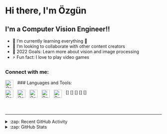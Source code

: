 # Hi there, I'm Özgün 


## I'm a Computer Vision Engineer!!

- 🌱 I’m currently learning everything 🤣
- 👯 I’m looking to collaborate with other content creators
- 🥅 2022 Goals: Learn more about vision and image processing
- ⚡ Fun fact: I love to  play video games

### Connect with me:
<a href="https://www.linkedin.com/in/ozgunsungar/">
<img align="left" alt="OpenCv" width="26px" src="https://cdn.jsdelivr.net/npm/simple-icons@v6/icons/linkedin.svg" style="padding-right:10px;" />
</a>
### Languages and Tools:

[<img align="left" alt="OpenCv" width="26px" src="https://cdn.jsdelivr.net/npm/simple-icons@v6/icons/java.svg" style="padding-right:10px;" />]
[<img align="left" alt="OpenCv" width="26px" src="https://cdn.jsdelivr.net/npm/simple-icons@v6/icons/python.svg" style="padding-right:10px;" />]
[<img align="left" alt="OpenCv" width="26px" src="https://cdn.jsdelivr.net/npm/simple-icons@v6/icons/opencv.svg" style="padding-right:10px;" />]
[<img align="left" alt="OpenCv" width="26px" src="https://cdn.jsdelivr.net/npm/simple-icons@v6/icons/csharp.svg" style="padding-right:10px;" />]
[<img align="left" alt="OpenCv" width="26px" src="https://cdn.jsdelivr.net/npm/simple-icons@v6/icons/html5.svg" style="padding-right:10px;" />]

<br />
<br />

---

<details>
  <summary>:zap: Recent GitHub Activity</summary>
  
<!--START_SECTION:activity-->
1. ❌ Closed PR [#5](https://github.com/codeSTACKr/nft-landing-page/pull/5) in [codeSTACKr/nft-landing-page](https://github.com/codeSTACKr/nft-landing-page)
2. 💪 Opened PR [#1580](https://github.com/anuraghazra/github-readme-stats/pull/1580) in [anuraghazra/github-readme-stats](https://github.com/anuraghazra/github-readme-stats)
3. 🗣 Commented on [#1572](https://github.com/anuraghazra/github-readme-stats/issues/1572) in [anuraghazra/github-readme-stats](https://github.com/anuraghazra/github-readme-stats)
4. 🎉 Merged PR [#1](https://github.com/mongodb-developer/mongodb-ecommerce/pull/1) in [mongodb-developer/mongodb-ecommerce](https://github.com/mongodb-developer/mongodb-ecommerce)
5. 💪 Opened PR [#1](https://github.com/mongodb-developer/mongodb-ecommerce/pull/1) in [mongodb-developer/mongodb-ecommerce](https://github.com/mongodb-developer/mongodb-ecommerce)
<!--END_SECTION:activity-->

</details>

<details>
  <summary>:zap: GitHub Stats</summary>

  <img align="left" alt="ozgunsungar's GitHub Stats" src="https://github-readme-stats.vercel.app/api?username=ozgunsungar&show_icons=true&hide_border=false&title_color=ff652f&icon_color=FFE400&bg_color=09131B&text_color=ffffff&border_color=0c1a25" />

</details>

[linkedin]: https://linkedin.com/in/ozgunsungar
